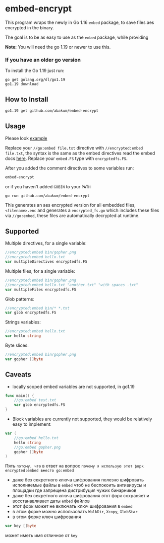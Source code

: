# embed-encrypt 
This program wraps the newly in Go 1.16 `embed` package, to save files aes encrypted in the binary. 

The goal is to be as easy to use as the `embed` package, while providing 

**Note:** You will need the go 1.19 or newer to use this.

### If you have an older go version

To install the Go 1.19 just run:
```
go get golang.org/dl/go1.19
go1.19 download
```

## How to Install
```bash
go1.19 get github.com/abakum/embed-encrypt
```

## Usage

Please look [example](https://github.com/abakum/eex)

Replace your `//go:embed file.txt` directive  with `//encrypted:embed file.txt`,
the syntax is the same as the embed directives read the embed docs [here](https://pkg.go.dev/embed?utm_source=gopls#hdr-Directives). 
Replace your `embed.FS` type  with `encryptedfs.FS`.

After you added the comment directives to some variables run:
```bash
embed-encrypt
```
or if you haven't added `GOBIN` to your `PATH`

```bash
go run github.com/abakum/embed-encrypt
```

This generates an aes encrypted version for all embedded files, 
`<filename>.enc` and generates a `encrypted_fs.go` which includes these files via `//go:embed`, these files are automatically decrypted at runtime.

## Supported
Multiple directives, for a single variable:
```go
//encrypted:embed bin/gopher.png
//encrypted:embed hello.txt
var multipleDirectives encryptedfs.FS
```

Multiple files, for a single variable:
```go
//encrypted:embed bin/gopher.png
//encrypted:embed hello.txt "another.txt" "with spaces .txt"
var multipleFiles encryptedfs.FS
```

Glob patterns:
```go
//encrypted:embed bin/* *.txt
var glob encryptedfs.FS
```

Strings variables:
```go
//encrypted:embed hello.txt
var hello string
```

Byte slices:
```go
//encrypted:embed bin/gopher.png
var gopher []byte
```


## Caveats
- locally scoped embed variables are not supported, in go1.19

```go
func main() {
	//go:embed test.txt
    var glob encryptedfs.FS
}
```

- Block variables are currently not supported, they would be relatively easy to implement:
```go
var (
	//go:embed hello.txt
	hello string
	//go:embed gopher.png
	gopher []byte
)
```

Пять `потому, что` в ответ на вопрос `почему я использую этот форк encrypted:embed вместо go:embed`
 - даже без секретного ключа шифрования полезно шифровать исполняемые файлы в `embed` чтоб не беспокоить антивирусы и площадки где запрещена дистрибуция чужих бинарников
 - даже без секретного ключа шифрования этот форк сохраняет и восстанавливает даты `embed` файлов
 - этот форк может не включать ключ шифрования в `embed`
 - в этом форке можно использовать `WalkDir`, `Xcopy`, `GlobStar`
 - в этом форке ключ шифрования 
 ```go
 var key []byte
 ```
 может иметь имя отличное от `key` 

